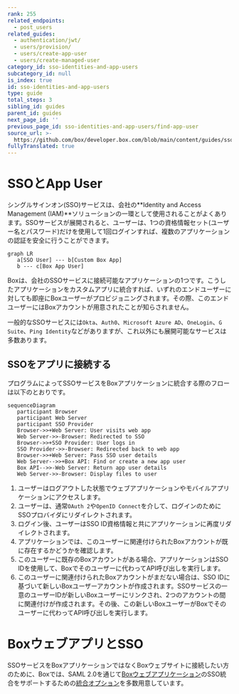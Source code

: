 ```yaml
---
rank: 255
related_endpoints:
  - post_users
related_guides:
  - authentication/jwt/
  - users/provision/
  - users/create-app-user
  - users/create-managed-user
category_id: sso-identities-and-app-users
subcategory_id: null
is_index: true
id: sso-identities-and-app-users
type: guide
total_steps: 3
sibling_id: guides
parent_id: guides
next_page_id: ''
previous_page_id: sso-identities-and-app-users/find-app-user
source_url: >-
  https://github.com/box/developer.box.com/blob/main/content/guides/sso-identities-and-app-users/index.md
fullyTranslated: true
---
```

# SSOとApp User

シングルサインオン(SSO)サービスは、会社の**Identity and Access Management (IAM)**ソリューションの一環として使用されることがよくあります。SSOサービスが展開されると、ユーザーは、1つの資格情報セット(ユーザー名とパスワード)だけを使用して1回ログインすれば、複数のアプリケーションの認証を安全に行うことができます。

```mermaid;width=600px
graph LR
   a[SSO User] --- b[Custom Box App]
   b --- c[Box App User]
```

Boxは、会社のSSOサービスに接続可能なアプリケーションの1つです。こうしたアプリケーションをカスタムアプリに統合すれば、いずれのエンドユーザーに対しても即座にBoxユーザーがプロビジョニングされます。その際、このエンドユーザーにはBoxアカウントが用意されたことが知らされません。

<Message notice>

一般的なSSOサービスには`Okta`、`Auth0`、`Microsoft Azure AD`、`OneLogin`、`G Suite`、`Ping Identity`などがありますが、これ以外にも展開可能なサービスは多数あります。

</Message>

## SSOをアプリに接続する

プログラムによってSSOサービスをBoxアプリケーションに統合する際のフローは以下のとおりです。

```mermaid
sequenceDiagram
   participant Browser
   participant Web Server
   participant SSO Provider
   Browser->>+Web Server: User visits web app
   Web Server->>-Browser: Redirected to SSO
   Browser->>+SSO Provider: User logs in
   SSO Provider->>-Browser: Redirected back to web app
   Browser->>+Web Server: Pass SSO user details
   Web Server-->>+Box API: Find or create a new app user
   Box API-->>-Web Server: Return app user details
   Web Server->>-Browser: Display files to user
```

1. ユーザーはログアウトした状態でウェブアプリケーションやモバイルアプリケーションにアクセスします。
2. ユーザーは、通常`OAuth 2`や`OpenID Connect`を介して、ログインのためにSSOプロバイダにリダイレクトされます。
3. ログイン後、ユーザーはSSO ID資格情報と共にアプリケーションに再度リダイレクトされます。
4. アプリケーションでは、このユーザーに関連付けられたBoxアカウントが既に存在するかどうかを確認します。
5. このユーザーに既存のBoxアカウントがある場合、アプリケーションはSSO IDを使用して、Boxでそのユーザーに代わってAPI呼び出しを実行します。
6. このユーザーに関連付けられたBoxアカウントがまだない場合は、SSO IDに基づいて新しいBoxユーザーアカウントが作成されます。SSOサービスの一意のユーザーIDが新しいBoxユーザーにリンクされ、2つのアカウントの間に関連付けが作成されます。その後、この新しいBoxユーザーがBoxでそのユーザーに代わってAPI呼び出しを実行します。

<Message notice>

# BoxウェブアプリとSSO

SSOサービスをBoxアプリケーションではなくBoxウェブサイトに接続したい方のために、Boxでは、SAML 2.0を通じて[Boxウェブアプリケーション](https://www.box.com)のSSO統合をサポートするための[統合オプション][sso-support]を多数用意しています。

</Message>

[sso-support]: https://support.box.com/hc/en-us/articles/360043696514-Setting-Up-Single-Sign-On-SSO-for-your-Enterprise
